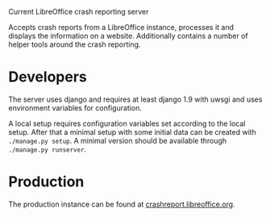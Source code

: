 Current LibreOffice crash reporting server

Accepts crash reports from a LibreOffice instance, processes it and displays the information on a website. Additionally contains a number of helper tools around the crash reporting.

# Developers

The server uses django and requires at least django 1.9 with uwsgi and uses environment variables for configuration.

A local setup requires configuration variables set according to the local setup. After that a minimal setup with some initial data can be created with `./manage.py setup`. A minimal version should be available through `./manage.py runserver`.

# Production

The production instance can be found at [crashreport.libreoffice.org](http://crashreport.libreoffice.org).
